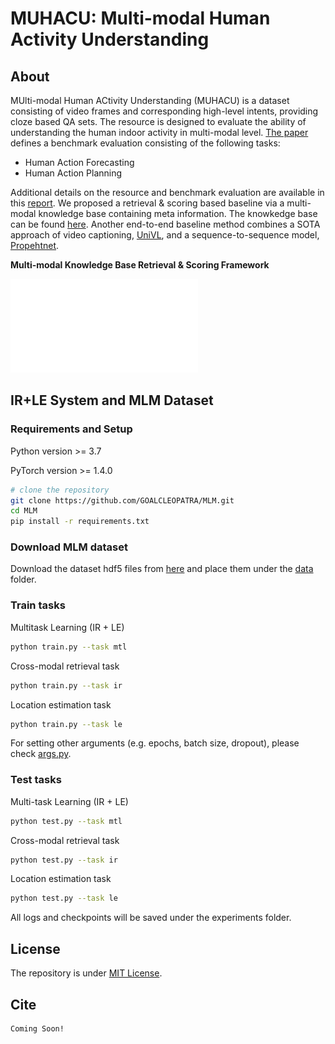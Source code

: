 # MUHACU: Multi-modal Human Activity Understanding

## About

MUlti-modal Human ACtivity Understanding (MUHACU) is a dataset consisting of video frames and corresponding high-level intents, providing cloze based QA sets.
The resource is designed to evaluate the ability of understanding the human indoor activity in multi-modal level. [The paper]() defines a benchmark evaluation consisting of the following tasks:
- Human Action Forecasting
- Human Action Planning

Additional details on the resource and benchmark evaluation are available in this [report]().
We proposed a retrieval & scoring based baseline via a multi-modal knowledge base containing meta information. The knowkedge base can be found [here](). 
Another end-to-end baseline method combines a SOTA approach of video captioning, [UniVL](), and a sequence-to-sequence model, [Propehtnet]().

**Multi-modal Knowledge Base Retrieval & Scoring Framework**

![system](/retrieval.pdf)

## IR+LE System and MLM Dataset 
### Requirements and Setup
Python version >= 3.7

PyTorch version >= 1.4.0

``` bash
# clone the repository
git clone https://github.com/GOALCLEOPATRA/MLM.git
cd MLM
pip install -r requirements.txt
```

### Download MLM dataset

Download the dataset hdf5 files from [here](https://zenodo.org/record/3885753) and place them under the [data](data) folder.

### Train tasks
Multitask Learning (IR + LE)
``` bash
python train.py --task mtl
```

Cross-modal retrieval task
``` bash
python train.py --task ir
```

Location estimation task
``` bash
python train.py --task le
```

For setting other arguments (e.g. epochs, batch size, dropout), please check [args.py](args.py).

### Test tasks
Multi-task Learning (IR + LE)
``` bash
python test.py --task mtl
```

Cross-modal retrieval task
``` bash
python test.py --task ir
```

Location estimation task
``` bash
python test.py --task le
```

All logs and checkpoints will be saved under the experiments folder.

## License
The repository is under [MIT License](LICENSE).

## Cite
``` bash
Coming Soon!
```


